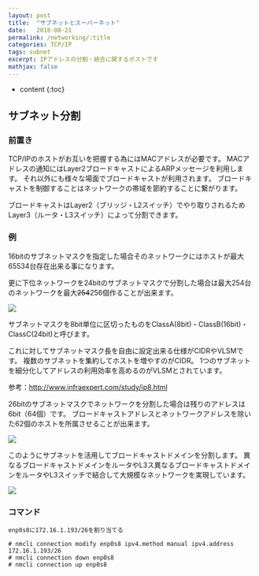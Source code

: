 ```yaml
---
layout: post
title:  "サブネットとスーパーネット"
date:   2018-08-21
permalink: /networking/:title
categories: TCP/IP
tags: subnet
excerpt: IPアドレスの分割・統合に関するポストです
mathjax: false
---
```


* content
{:toc}

## サブネット分割

### 前置き

TCP/IPのホストがお互いを把握する為にはMACアドレスが必要です。
MACアドレスの通知にはLayer2ブロードキャストによるARPメッセージを利用します。
それ以外にも様々な場面でブロードキャストが利用されます。
ブロードキャストを制御することはネットワークの帯域を節約することに繋がります。

ブロードキャストはLayer2（ブリッジ・L2スイッチ）でやり取りされるためLayer3（ルータ・L3スイッチ）によって分割できます。

### 例

16bitのサブネットマスクを指定した場合そのネットワークにはホストが最大65534台存在出来る事になります。

更に下位ネットワークを24bitのサブネットマスクで分割した場合は最大254台のネットワークを最大~~254~~256個作ることが出来ます。

![]({{site.baseurl}}/images/subnet/subnet01.png)

サブネットマスクを8bit単位に区切ったものをClassA(8bit)・ClassB(16bit)・ClassC(24bit)と呼びます。

これに対してサブネットマスク長を自由に設定出来る仕様がCIDRやVLSMです。
複数のサブネットを集約してホストを増やすのがCIDR。
1つのサブネットを細分化してアドレスの利用効率を高めるのがVLSMとされています。

参考：http://www.infraexpert.com/study/ip8.html

26bitのサブネットマスクでネットワークを分割した場合は残りのアドレスは6bit（64個）です。
ブロードキャストアドレスとネットワークアドレスを除いた62個のホストを所属させることが出来ます。

![]({{site.baseurl}}/images/subnet/subnet02.png)

このようにサブネットを活用してブロードキャストドメインを分割します。
異なるブロードキャストドメインをルータやL3ス異なるブロードキャストドメインをルータやL3スイッチで結合して大規模なネットワークを実現しています。

![]({{site.baseurl}}/images/subnet/subnet03.png)

### コマンド

```
enp0s8に172.16.1.193/26を割り当てる

# nmcli connection modify enp0s8 ipv4.method manual ipv4.address 172.16.1.193/26
# nmcli connection down enp0s8
# nmcli connection up enp0s8
```
